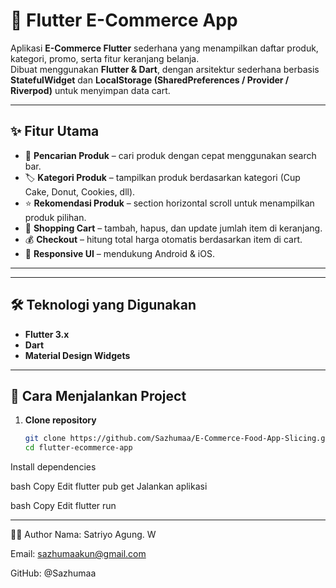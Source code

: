 # 🛒 Flutter E-Commerce App

Aplikasi **E-Commerce Flutter** sederhana yang menampilkan daftar produk, kategori, promo, serta fitur keranjang belanja.  
Dibuat menggunakan **Flutter & Dart**, dengan arsitektur sederhana berbasis **StatefulWidget** dan **LocalStorage (SharedPreferences / Provider / Riverpod)** untuk menyimpan data cart.

---

## ✨ Fitur Utama
- 🔎 **Pencarian Produk** – cari produk dengan cepat menggunakan search bar.  
- 🏷 **Kategori Produk** – tampilkan produk berdasarkan kategori (Cup Cake, Donut, Cookies, dll).  
- ⭐ **Rekomendasi Produk** – section horizontal scroll untuk menampilkan produk pilihan.  
- 🛒 **Shopping Cart** – tambah, hapus, dan update jumlah item di keranjang.  
- 💰 **Checkout** – hitung total harga otomatis berdasarkan item di cart.  
- 📱 **Responsive UI** – mendukung Android & iOS.  

---

---

## 🛠 Teknologi yang Digunakan
- **Flutter 3.x**
- **Dart**
- **Material Design Widgets**  

---

## 🚀 Cara Menjalankan Project

1. **Clone repository**
   ```bash
   git clone https://github.com/Sazhumaa/E-Commerce-Food-App-Slicing.git
   cd flutter-ecommerce-app
Install dependencies

bash
Copy
Edit
flutter pub get
Jalankan aplikasi

bash
Copy
Edit
flutter run

---

👨‍💻 Author
Nama: Satriyo Agung. W

Email: sazhumaakun@gmail.com

GitHub: @Sazhumaa


